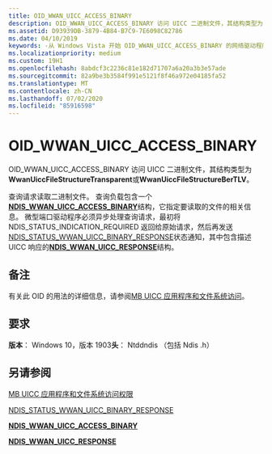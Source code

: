 ```yaml
---
title: OID_WWAN_UICC_ACCESS_BINARY
description: OID_WWAN_UICC_ACCESS_BINARY 访问 UICC 二进制文件，其结构类型为 WwanUiccFileStructureTransparent 或 WwanUiccFileStructureBerTLV。
ms.assetid: D93939DB-3879-4B84-B7C9-7E6098C82786
ms.date: 04/10/2019
keywords: -从 Windows Vista 开始 OID_WWAN_UICC_ACCESS_BINARY 的网络驱动程序
ms.localizationpriority: medium
ms.custom: 19H1
ms.openlocfilehash: 8abdcf3c2236c81e182d71707a6a20a3b3e57ade
ms.sourcegitcommit: 82a9be3b3584f991e5121f8f46a972e04185fa52
ms.translationtype: MT
ms.contentlocale: zh-CN
ms.lasthandoff: 07/02/2020
ms.locfileid: "85916598"
---
```

# <a name="oid_wwan_uicc_access_binary"></a>OID_WWAN_UICC_ACCESS_BINARY

OID_WWAN_UICC_ACCESS_BINARY 访问 UICC 二进制文件，其结构类型为**WwanUiccFileStructureTransparent**或**WwanUiccFileStructureBerTLV**。

查询请求读取二进制文件。 查询负载包含一个[**NDIS_WWAN_UICC_ACCESS_BINARY**](https://docs.microsoft.com/windows-hardware/drivers/ddi/ndiswwan/ns-ndiswwan-_ndis_wwan_uicc_access_binary)结构，它指定要读取的文件的相关信息。 微型端口驱动程序必须异步处理查询请求，最初将 NDIS_STATUS_INDICATION_REQUIRED 返回给原始请求，然后再发送[NDIS_STATUS_WWAN_UICC_BINARY_RESPONSE](ndis-status-wwan-uicc-binary-response.md)状态通知，其中包含描述 UICC 响应的[**NDIS_WWAN_UICC_RESPONSE**](https://docs.microsoft.com/windows-hardware/drivers/ddi/ndiswwan/ns-ndiswwan-_ndis_wwan_uicc_response)结构。 

## <a name="remarks"></a>备注

有关此 OID 的用法的详细信息，请参阅[MB UICC 应用程序和文件系统访问](mb-uicc-application-and-file-system-access.md)。

## <a name="requirements"></a>要求

**版本**： Windows 10，版本 1903**头**： Ntddndis （包括 Ndis .h）

## <a name="see-also"></a>另请参阅

[MB UICC 应用程序和文件系统访问权限](mb-uicc-application-and-file-system-access.md)

[NDIS_STATUS_WWAN_UICC_BINARY_RESPONSE](ndis-status-wwan-uicc-binary-response.md)

[**NDIS_WWAN_UICC_ACCESS_BINARY**](https://docs.microsoft.com/windows-hardware/drivers/ddi/ndiswwan/ns-ndiswwan-_ndis_wwan_uicc_access_binary) 

[**NDIS_WWAN_UICC_RESPONSE**](https://docs.microsoft.com/windows-hardware/drivers/ddi/ndiswwan/ns-ndiswwan-_ndis_wwan_uicc_response)
